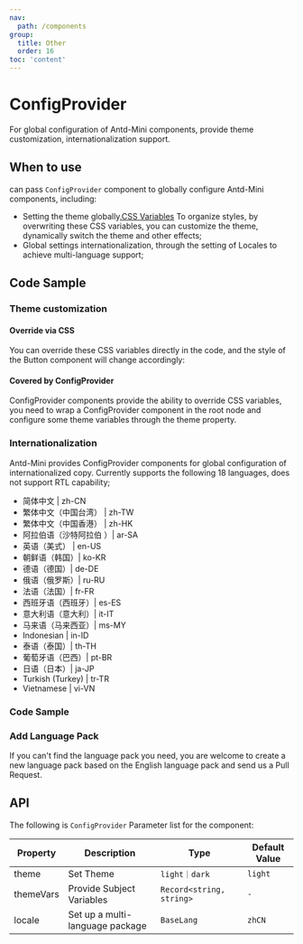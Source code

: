 ```yaml
---
nav:
  path: /components
group:
  title: Other
  order: 16
toc: 'content'
---
```


# ConfigProvider

For global configuration of Antd-Mini components, provide theme customization, internationalization support.

## When to use

can pass `ConfigProvider` component to globally configure Antd-Mini components, including:

- Setting the theme globally,[CSS Variables](https://developer.mozilla.org/zh-CN/docs/Web/CSS/Using_CSS_custom_properties) To organize styles, by overwriting these CSS variables, you can customize the theme, dynamically switch the theme and other effects;
- Global settings internationalization, through the setting of Locales to achieve multi-language support;

## Code Sample

### Theme customization

#### Override via CSS

You can override these CSS variables directly in the code, and the style of the Button component will change accordingly:

#### Covered by ConfigProvider

ConfigProvider components provide the ability to override CSS variables, you need to wrap a ConfigProvider component in the root node and configure some theme variables through the theme property.

### Internationalization

Antd-Mini provides ConfigProvider components for global configuration of internationalized copy. Currently supports the following 18 languages, does not support RTL capability;

- 简体中文 | zh-CN
- 繁体中文（中国台湾） | zh-TW
- 繁体中文（中国香港） | zh-HK
- 阿拉伯语（沙特阿拉伯 ）| ar-SA
- 英语（美式） | en-US
- 朝鲜语（韩国）| ko-KR
- 德语（德国）| de-DE
- 俄语（俄罗斯）| ru-RU
- 法语（法国）| fr-FR
- 西班牙语（西班牙）| es-ES
- 意大利语（意大利）| it-IT
- 马来语（马来西亚）| ms-MY
- Indonesian | in-ID
- 泰语（泰国）| th-TH
- 葡萄牙语（巴西）| pt-BR
- 日语（日本）| ja-JP
- Turkish (Turkey) | tr-TR
- Vietnamese | vi-VN

### Code Sample

<code src='../../demo/pages/ConfigProvider/index'></code>

### Add Language Pack

If you can't find the language pack you need, you are welcome to create a new language pack based on the English language pack and send us a Pull Request.

## API

The following is `ConfigProvider` Parameter list for the component:

| Property      | Description         | Type                     | Default Value  |
| --------- | ------------ | ------------------------ | ------- |
| theme     | Set Theme     | `light｜dark`            | `light` |
| themeVars | Provide Subject Variables | `Record<string, string>` | `-`     |
| locale    | Set up a multi-language package | `BaseLang`               | `zhCN`  |
